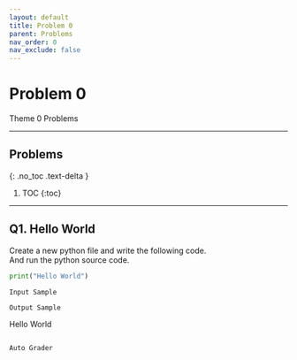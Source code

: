 ```yaml
---
layout: default
title: Problem 0
parent: Problems
nav_order: 0
nav_exclude: false
---
```


# Problem 0
Theme 0 Problems

- - -           
## Problems
{: .no_toc .text-delta }
1. TOC
{:toc}
- - -           

## Q1. Hello World
Create a new python file and write the following code.            
And run the python source code.         
```python
print("Hello World")

Input Sample        
```
```         
Output Sample
```
Hello World
```         

Auto Grader